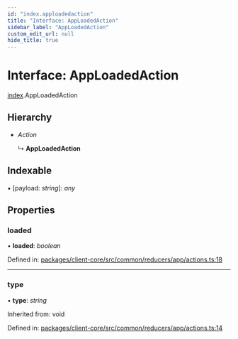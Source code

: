 ```yaml
---
id: "index.apploadedaction"
title: "Interface: AppLoadedAction"
sidebar_label: "AppLoadedAction"
custom_edit_url: null
hide_title: true
---
```


# Interface: AppLoadedAction

[index](../modules/index.md).AppLoadedAction

## Hierarchy

* *Action*

  ↳ **AppLoadedAction**

## Indexable

▪ [payload: *string*]: *any*

## Properties

### loaded

• **loaded**: *boolean*

Defined in: [packages/client-core/src/common/reducers/app/actions.ts:18](https://github.com/xr3ngine/xr3ngine/blob/716a06460/packages/client-core/src/common/reducers/app/actions.ts#L18)

___

### type

• **type**: *string*

Inherited from: void

Defined in: [packages/client-core/src/common/reducers/app/actions.ts:14](https://github.com/xr3ngine/xr3ngine/blob/716a06460/packages/client-core/src/common/reducers/app/actions.ts#L14)
